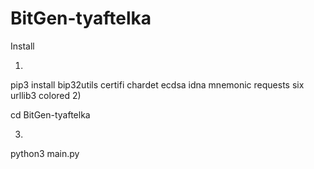 # BitGen-tyaftelka

Install




1)





pip3 install bip32utils certifi chardet ecdsa idna mnemonic requests six urllib3 colored
2)






cd BitGen-tyaftelka







3)







python3 main.py
